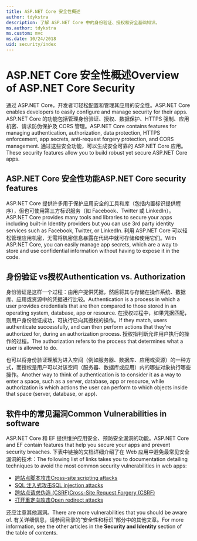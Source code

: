 ```yaml
---
title: ASP.NET Core 安全性概述
author: tdykstra
description: 了解 ASP.NET Core 中的身份验证、授权和安全基础知识。
ms.author: tdykstra
ms.custom: mvc
ms.date: 10/24/2018
uid: security/index
---
```

# <a name="overview-of-aspnet-core-security"></a><span data-ttu-id="3d216-103">ASP.NET Core 安全性概述</span><span class="sxs-lookup"><span data-stu-id="3d216-103">Overview of ASP.NET Core Security</span></span>

<span data-ttu-id="3d216-104">通过 ASP.NET Core，开发者可轻松配置和管理其应用的安全性。</span><span class="sxs-lookup"><span data-stu-id="3d216-104">ASP.NET Core enables developers to easily configure and manage security for their apps.</span></span> <span data-ttu-id="3d216-105">ASP.NET Core 的功能包括管理身份验证、授权、数据保护、HTTPS 强制、应用机密、请求防伪保护及 CORS 管理。</span><span class="sxs-lookup"><span data-stu-id="3d216-105">ASP.NET Core contains features for managing authentication, authorization, data protection, HTTPS enforcement, app secrets, anti-request forgery protection, and CORS management.</span></span> <span data-ttu-id="3d216-106">通过这些安全功能，可以生成安全可靠的 ASP.NET Core 应用。</span><span class="sxs-lookup"><span data-stu-id="3d216-106">These security features allow you to build robust yet secure ASP.NET Core apps.</span></span>

## <a name="aspnet-core-security-features"></a><span data-ttu-id="3d216-107">ASP.NET Core 安全性功能</span><span class="sxs-lookup"><span data-stu-id="3d216-107">ASP.NET Core security features</span></span>

<span data-ttu-id="3d216-108">ASP.NET Core 提供许多用于保护应用安全的工具和库（包括内置标识提供程序），但也可使用第三方标识服务（如 Facebook、Twitter 或 LinkedIn）。</span><span class="sxs-lookup"><span data-stu-id="3d216-108">ASP.NET Core provides many tools and libraries to secure your apps including built-in Identity providers but you can use 3rd party identity services such as Facebook, Twitter, or LinkedIn.</span></span> <span data-ttu-id="3d216-109">利用 ASP.NET Core 可以轻松管理应用机密，无需将机密信息暴露在代码中就可存储和使用它们。</span><span class="sxs-lookup"><span data-stu-id="3d216-109">With ASP.NET Core, you can easily manage app secrets, which are a way to store and use confidential information without having to expose it in the code.</span></span>

## <a name="authentication-vs-authorization"></a><span data-ttu-id="3d216-110">身份验证 vs授权</span><span class="sxs-lookup"><span data-stu-id="3d216-110">Authentication vs. Authorization</span></span>

<span data-ttu-id="3d216-111">身份验证是这样一个过程：由用户提供凭据，然后将其与存储在操作系统、数据库、应用或资源中的凭据进行比较。</span><span class="sxs-lookup"><span data-stu-id="3d216-111">Authentication is a process in which a user provides credentials that are then compared to those stored in an operating system, database, app or resource.</span></span> <span data-ttu-id="3d216-112">在授权过程中，如果凭据匹配，则用户身份验证成功，可执行已向其授权的操作。</span><span class="sxs-lookup"><span data-stu-id="3d216-112">If they match, users authenticate successfully, and can then perform actions that they're authorized for, during an authorization process.</span></span> <span data-ttu-id="3d216-113">授权指判断允许用户执行的操作的过程。</span><span class="sxs-lookup"><span data-stu-id="3d216-113">The authorization refers to the process that determines what a user is allowed to do.</span></span>

<span data-ttu-id="3d216-114">也可以将身份验证理解为进入空间（例如服务器、数据库、应用或资源）的一种方式，而授权是用户可以对该空间（服务器、数据库或应用）内的哪些对象执行哪些操作。</span><span class="sxs-lookup"><span data-stu-id="3d216-114">Another way to think of authentication is to consider it as a way to enter a space, such as a server, database, app or resource, while authorization is which actions the user can perform to which objects inside that space (server, database, or app).</span></span>

## <a name="common-vulnerabilities-in-software"></a><span data-ttu-id="3d216-115">软件中的常见漏洞</span><span class="sxs-lookup"><span data-stu-id="3d216-115">Common Vulnerabilities in software</span></span>

<span data-ttu-id="3d216-116">ASP.NET Core 和 EF 提供维护应用安全、预防安全漏洞的功能。</span><span class="sxs-lookup"><span data-stu-id="3d216-116">ASP.NET Core and EF contain features that help you secure your apps and prevent security breaches.</span></span> <span data-ttu-id="3d216-117">下表中链接的文档详细介绍了在 Web 应用中避免最常见安全漏洞的技术：</span><span class="sxs-lookup"><span data-stu-id="3d216-117">The following list of links takes you to documentation detailing techniques to avoid the most common security vulnerabilities in web apps:</span></span>

* [<span data-ttu-id="3d216-118">跨站点脚本攻击</span><span class="sxs-lookup"><span data-stu-id="3d216-118">Cross-site scripting attacks</span></span>](xref:security/cross-site-scripting)
* [<span data-ttu-id="3d216-119">SQL 注入式攻击</span><span class="sxs-lookup"><span data-stu-id="3d216-119">SQL injection attacks</span></span>](/ef/core/querying/raw-sql)
* [<span data-ttu-id="3d216-120">跨站点请求伪造 (CSRF)</span><span class="sxs-lookup"><span data-stu-id="3d216-120">Cross-Site Request Forgery (CSRF)</span></span>](xref:security/anti-request-forgery)
* [<span data-ttu-id="3d216-121">打开重定向攻击</span><span class="sxs-lookup"><span data-stu-id="3d216-121">Open redirect attacks</span></span>](xref:security/preventing-open-redirects)

<span data-ttu-id="3d216-122">还应注意其他漏洞。</span><span class="sxs-lookup"><span data-stu-id="3d216-122">There are more vulnerabilities that you should be aware of.</span></span> <span data-ttu-id="3d216-123">有关详细信息，请参阅目录的“安全性和标识”部分中的其他文章。</span><span class="sxs-lookup"><span data-stu-id="3d216-123">For more information, see the other articles in the **Security and Identity** section of the table of contents.</span></span>
